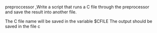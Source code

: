 preproccessor ,Write a script that runs a C file through the preprocessor and save the result into another file.

The C file name will be saved in the variable $CFILE
The output should be saved in the file c
